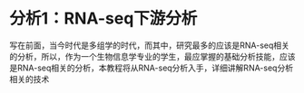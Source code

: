 # 分析1：RNA-seq下游分析

写在前面，当今时代是多组学的时代，而其中，研究最多的应该是RNA-seq相关的分析，所以，作为一个生物信息学专业的学生，最应掌握的基础分析技能，应该是RNA-seq相关的分析，本教程将从RNA-seq分析入手，详细讲解RNA-seq分析相关的技术